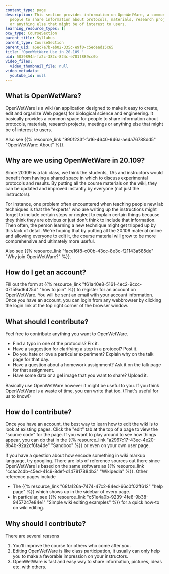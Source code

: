 ```yaml
---
content_type: page
description: This section provides information on OpenWetWare, a common space for
  people to share information about protocols, materials, research projects, meetings
  or anything else that might be of interest to users.
learning_resource_types: []
ocw_type: CourseSection
parent_title: Syllabus
parent_type: CourseSection
parent_uid: a6ec7e7b-eb02-335c-e9f0-c5edead15c65
title: 'OpenWetWare Use in 20.109 '
uid: 5039894a-fa2c-382c-824c-e781f889cc0b
video_files:
  video_thumbnail_file: null
video_metadata:
  youtube_id: null
---
```


What is OpenWetWare?
--------------------

OpenWetWare is a wiki (an application designed to make it easy to create, edit and organize Web pages) for biological science and engineering. It basically provides a common space for people to share information about protocols, materials, research projects, meetings or anything else that might be of interest to users.

Also see {{% resource_link "990f233f-fa16-4640-946a-ae4a76788dd5" "OpenWetWare: About" %}}.

Why are we using OpenWetWare in 20.109?
---------------------------------------

Since 20.109 is a lab class, we think the students, TAs and instructors would benefit from having a shared space in which to discuss experimental protocols and results. By putting all the course materials on the wiki, they can be updated and improved instantly by everyone (not just the instructors).

For instance, one problem often encountered when teaching people new lab techniques is that the "experts" who are writing up the instructions might forget to include certain steps or neglect to explain certain things because they think they are obvious or just don't think to include that information. Then often, the person learning a new technique might get tripped up by this lack of detail. We're hoping that by putting all the 20.109 material online and allowing everyone to edit it, the course material will grow to be more comprehensive and ultimately more useful.

Also see {{% resource_link "face16f8-c00b-43cc-8e3c-f21143a585de" "Why join OpenWetWare?" %}}.

How do I get an account?
------------------------

Fill out the form at {{% resource_link "f61a40e8-5161-4ec2-9ccc-07159ad6425d" "how to join" %}} to register for an account on OpenWetWare. You will be sent an email with your account information. Once you have an account, you can login from any webbrowser by clicking the login link at the top right corner of the browser window.

What should I contribute?
-------------------------

Feel free to contribute anything you want to OpenWetWare.

*   Find a typo in one of the protocols? Fix it.
*   Have a suggestion for clarifying a step in a protocol? Post it.
*   Do you hate or love a particular experiment? Explain why on the talk page for that day.
*   Have a question about a homework assignment? Ask it on the talk page for that assignment.
*   Have some data or a gel image that you want to share? Upload it.

Basically use OpenWetWare however it might be useful to you. If you think OpenWetWare is a waste of time, you can write that too. (That's useful for us to know!)

How do I contribute?
--------------------

Once you have an account, the best way to learn how to edit the wiki is to look at existing pages. Click the "edit" tab at the top of a page to view the "source code" for the page. If you want to play around to see how things appear, you can do that in the {{% resource_link "a2967c17-43ec-4e20-8b4b-92a2cf6fa4de" "Sandbox" %}} or even on your own user page.

If you have a question about how encode something in wiki markup language, try googling. There are lots of reference sources out there since OpenWetWare is based on the same software as {{% resource_link "ccac2cdb-45ed-41c9-8def-d147817884b3" "Wikipedia" %}}. Other reference pages include

*   The {{% resource_link "68fa126a-7474-47c2-84ed-66c0f02ff612" "help page" %}} which shows up in the sidebar of every page.
*   In particular, see {{% resource_link "c51e4a0b-9239-4fe8-9b38-9457247e84e1" "Simple wiki editing examples" %}} for a quick how-to on wiki editing.

Why should I contribute?
------------------------

There are several reasons

1.  You'll improve the course for others who come after you.
2.  Editing OpenWetWare is like class participation, it usually can only help you to make a favorable impression on your instructors.
3.  OpenWetWare is fast and easy way to share information, pictures, ideas etc. with others.